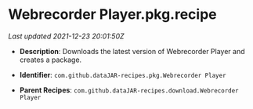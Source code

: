 # Webrecorder Player.pkg.recipe

_Last updated 2021-12-23 20:01:50Z_

- **Description**: Downloads the latest version of Webrecorder Player and creates a package.

- **Identifier**: `com.github.dataJAR-recipes.pkg.Webrecorder Player`

- **Parent Recipes**: `com.github.dataJAR-recipes.download.Webrecorder Player`
